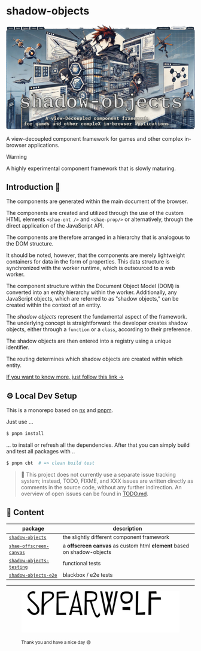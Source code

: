 # shadow-objects

![shadow-objects hero](./20241106-shadow-objects-hero.webp)

A view-decoupled component framework for games and other complex in-browser applications.

> [!WARNING]
> A highly experimental component framework that is slowly maturing.

## Introduction 👀

The components are generated within the main document of the browser.

The components are created and utilized through the use of the custom HTML elements `<shae-ent />` and `<shae-prop/>` or alternatively, through the direct application of the JavaScript API.

The components are therefore arranged in a hierarchy that is analogous to the DOM structure.

It should be noted, however, that the components are merely lightweight containers for data in the form of properties.
This data structure is synchronized with the worker runtime, which is outsourced to a web worker. 

The component structure within the Document Object Model (DOM) is converted into an entity hierarchy within the worker. Additionally, any JavaScript objects, which are referred to as "shadow objects," can be created within the context of an entity.

The *shadow objects* represent the fundamental aspect of the framework. The underlying concept is straightforward: the developer creates shadow objects, either through a `function` or a `class`, according to their preference.

The shadow objects are then entered into a registry using a unique identifier.

The routing determines which shadow objects are created within which entity.

[If you want to know more, just follow this link &rarr;](./packages/shadow-objects/README.md)

## ⚙️ Local Dev Setup

This is a monorepo based on [nx](https://nx.dev/) and [pnpm](https://pnpm.io/).


Just use ...

```sh
$ pnpm install
```

... to install or refresh all the dependencies. After that you can simply build and test all packages with ..

```sh
$ pnpm cbt  # => clean build test
```

> 🔎 This project does not currently use a separate issue tracking system; instead, TODO, FIXME, and XXX issues are written directly as comments in the source code, without any further indirection.
> An overview of open issues can be found in [TODO.md](TODO.md).

## 📖 Content

| package | description |
|-|-|
| [`shadow-objects`](packages/shadow-objects/) | the slightly different component framework |
| [`shae-offscreen-canvas`](packages/shae-offscreen-canvas/) | a **offscreen canvas** as custom html **element** based on shadow-objects |
| [`shadow-objects-testing`](packages/shadow-objects-testing/) | functional tests |
| [`shadow-objects-e2e`](packages/shadow-objects-e2e/) | blackbox / e2e tests |

---

<figure>

![spearwolf](spearwolf.svg)

<figcaption><small>Thank you and have a nice day 😄</small></figcaption>
</figure>
